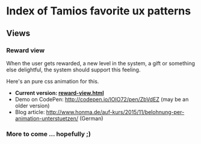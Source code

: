 # Index of Tamios favorite ux patterns

## Views

### Reward view

When the user gets rewarded, a new level in the system, a gift or something else delightful, the system should support
this feeling.

Here's an pure css animation for this.

* **Current version: [reward-view.html](reward-view.html)**
* Demo on CodePen: <http://codepen.io/IOIO72/pen/ZbVdEZ> (may be an older version)
* Blog article: <http://www.honma.de/auf-kurs/2015/11/belohnung-per-animation-unterstuetzen/> (German)

### More to come ... hopefully ;)
